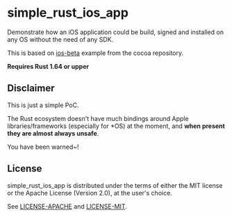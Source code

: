 # simple_rust_ios_app

Demonstrate how an iOS application could be build, signed and installed on any OS without the need of any SDK.

This is based on [ios-beta](https://github.com/ryanmcgrath/cacao/tree/trunk/examples/ios-beta) example from the cocoa repository.

**Requires Rust 1.64 or upper**

## Disclaimer

This is just a simple PoC.

The Rust ecosystem doesn't have much bindings around Apple libraries/frameworks (especially for *OS) at the moment, and **when present they are almost always unsafe**.

You have been warned~!

## License

simple_rust_ios_app is distributed under the terms of either the MIT license or the Apache
License (Version 2.0), at the user's choice.

See [LICENSE-APACHE](LICENSE-APACHE) and [LICENSE-MIT](LICENSE-MIT).
